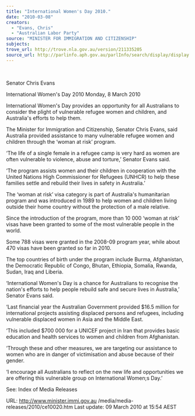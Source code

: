 ```yaml
---
title: "International Women's Day 2010."
date: "2010-03-08"
creators:
  - "Evans, Chris"
  - "Australian Labor Party"
source: "MINISTER FOR IMMIGRATION AND CITIZENSHIP"
subjects:
trove_url: http://trove.nla.gov.au/version/211335205
source_url: http://parlinfo.aph.gov.au/parlInfo/search/display/display.w3p;query=Id%3A%22media/pressrel/KSEW6%22
---
```


  

 Senator Chris Evans   

 International Women's Day 2010  Monday, 8 March 2010 

 International Women's Day provides an opportunity for all Australians to consider the  plight of vulnerable refugee women and children, and Australia's efforts to help them. 

 The Minister for Immigration and Citizenship, Senator Chris Evans, said Australia  provided assistance to many vulnerable refugee women and children through the  ‘woman at risk’ program. 

 ‘The life of a single female in a refugee camp is very hard as women are often  vulnerable to violence, abuse and torture,’ Senator Evans said. 

 ‘The program assists women and their children in cooperation with the United  Nations High Commissioner for Refugees (UNHCR) to help these families settle and  rebuild their lives in safety in Australia.’ 

 The ‘woman at risk’ visa category is part of Australia's humanitarian program and  was introduced in 1989 to help women and children living outside their home country  without the protection of a male relative. 

 Since the introduction of the program, more than 10 000 ‘woman at risk’ visas have  been granted to some of the most vulnerable people in the world. 

 Some 788 visas were granted in the 2008-09 program year, while about 470 visas  have been granted so far in 2010. 

 The top countries of birth under the program include Burma, Afghanistan, the  Democratic Republic of Congo, Bhutan, Ethiopia, Somalia, Rwanda, Sudan, Iraq and  Liberia. 

 ‘International Women's Day is a chance for Australians to recognise the nation's  efforts to help people rebuild safe and secure lives in Australia,’ Senator Evans said. 

 ‘Last financial year the Australian Government provided $16.5 million for  international projects assisting displaced persons and refugees, including vulnerable  displaced women in Asia and the Middle East. 

 ‘This included $700 000 for a UNICEF project in Iran that provides basic education  and health services to women and children from Afghanistan. 

 ‘Through these and other measures, we are targeting our assistance to women who  are in danger of victimisation and abuse because of their gender. 

 ‘I encourage all Australians to reflect on the new life and opportunities we are  offering this vulnerable group on International Women;s Day.’ 

 

 See:  Index of Media Releases 

 URL: http://www.minister.immi.gov.au /media/media-releases/2010/ce10020.htm   Last update: 09 March 2010 at 15:54 AEST  

 

